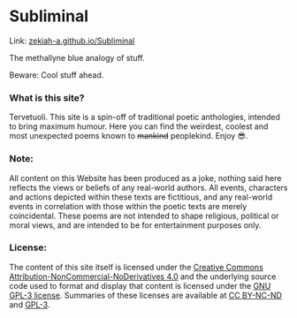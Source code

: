 # Subliminal
Link: [zekiah-a.github.io/Subliminal](https://zekiah-a.github.io/Subliminal)

The methallyne blue analogy of stuff.

Beware: Cool stuff ahead.

### What is this site?
Tervetuoli. This site is a spin-off of traditional poetic anthologies, intended to bring maximum humour.
Here you can find the weirdest, coolest and most unexpected poems known to ~~mankind~~ peoplekind.
Enjoy 😎.


### Note:

All content on this Website has been produced as a joke, nothing said here reflects the views or beliefs of any real-world authors.
All events, characters and actions depicted within these texts are fictitious, and any real-world events in correlation with those within the poetic texts are merely coincidental.
These poems are not intended to shape religious, political or moral views, and are intended to be for entertainment purposes only. 

### License:
The content of this site itself is licensed under the [Creative Commons Attribution-NonCommercial-NoDerivatives 4.0](https://creativecommons.org/licenses/by-nc-nd/4.0/legalcode) and the underlying source code used to format and display that content is licensed under the [GNU GPL-3 license](https://www.gnu.org/licenses/gpl-3.0.en.html).
Summaries of these licenses are available at [CC BY-NC-ND](https://creativecommons.org/licenses/by-nc-nd/4.0/) and [GPL-3](https://tldrlegal.com/license/gnu-general-public-license-v3-(gpl-3)).
